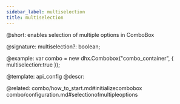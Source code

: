 ```yaml
---
sidebar_label: multiselection
title: multiselection
---          
```


@short: 
enables selection of multiple options in ComboBox

@signature: multiselection?: boolean;

@example: 
var combo = new dhx.Combobox("combo_container", {
    multiselection:true
});


@template:	api_config
@descr: 

@related: combo/how_to_start.md#initializecombobox
combo/configuration.md#selectionofmultipleoptions

